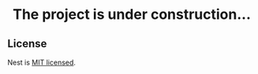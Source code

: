 <h1 align="center">
 The project is under construction...
</p>

## License

Nest is [MIT licensed](LICENSE).
